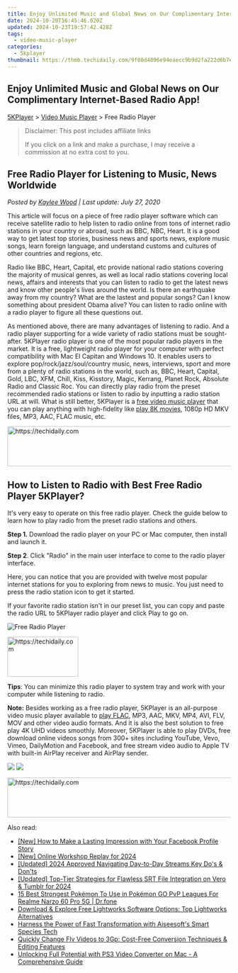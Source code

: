 ```yaml
---
title: Enjoy Unlimited Music and Global News on Our Complimentary Internet-Based Radio App!
date: 2024-10-20T16:45:46.020Z
updated: 2024-10-23T19:57:42.428Z
tags:
  - video-music-player
categories:
  - 5kplayer
thumbnail: https://thmb.techidaily.com/9f80d4896e94eaecc9b9d2fa222d6b7ea517f0365f103fdcf83c4e1528970c2b.jpg
---
```


## Enjoy Unlimited Music and Global News on Our Complimentary Internet-Based Radio App!

[5KPlayer](https://tools.techidaily.com/5kplayer/products/) \> [Video Music Player](https://tools.techidaily.com/5kplayer/video-music-player/) \> Free Radio Player

>  Disclaimer: This post includes affiliate links
>
>  If you click on a link and make a purchase, I may receive a commission at no extra cost to you.
>

## Free Radio Player for Listening to Music, News Worldwide

 _Posted by [Kaylee Wood](https://www.quora.com/profile/Amanda-Hu-21) | Last update: July 27, 2020_

This article will focus on a piece of free radio player software which can receive satellite radio to help listen to radio online from tons of internet radio stations in your country or abroad, such as BBC, NBC, Heart. It is a good way to get latest top stories, business news and sports news, explore music songs, learn foreign language, and understand customs and cultures of other countries and regions, etc.

Radio like BBC, Heart, Capital, etc provide national radio stations covering the majority of musical genres, as well as local radio stations covering local news, affairs and interests that you can listen to radio to get the latest news and know other people's lives around the world. Is there an earthquake away from my country? What are the lastest and popular songs? Can I know something about president Obama alive? You can listen to radio online with a radio player to figure all these questions out.

As mentioned above, there are many advantages of listening to radio. And a radio player supporting for a wide variety of radio stations must be sought-after. 5KPlayer radio player is one of the most popular radio players in the market. It is a free, lightweight radio player for your computer with perfect compatibility with Mac El Capitan and Windows 10\. It enables users to explore pop/rock/jazz/soul/country music, news, interviews, sport and more from a plenty of radio stations in the world, such as, BBC, Heart, Capital, Gold, LBC, XFM, Chill, Kiss, Kisstory, Magic, Kerrang, Planet Rock, Absolute Radio and Classic Roc. You can directly play radio from the preset recommended radio stations or listen to radio by inputting a radio station URL at will. What is still better, 5KPlayer is a [free video music player](https://tools.techidaily.com/5kplayer/video-music-player/) that you can play anything with high-fidelity like [play 8K movies](https://tools.techidaily.com/5kplayer/video-music-player/), 1080p HD MKV files, MP3, AAC, FLAC music, etc.

<!-- affiliate ads begin -->
<a href="https://aligracehair.sjv.io/c/5597632/1918684/19272" target="_top" id="1918684">
  <img src="//a.impactradius-go.com/display-ad/19272-1918684" border="0" alt="https://techidaily.com" width="728" height="90"/>
</a>
<img height="0" width="0" src="https://aligracehair.sjv.io/i/5597632/1918684/19272" style="position:absolute;visibility:hidden;" border="0" />
<!-- affiliate ads end -->

## How to Listen to Radio with Best Free Radio Player 5KPlayer?

It's very easy to operate on this free radio player. Check the guide below to learn how to play radio from the preset radio stations and others.

**Step 1.** Download the radio player on your PC or Mac computer, then install and launch it.

**Step 2**. Click "Radio" in the main user interface to come to the radio player interface.

Here, you can notice that you are provided with twelve most popular internet stations for you to exploring from news to music. You just need to press the radio station icon to get it started.

If your favorite radio station isn't in our preset list, you can copy and paste the radio URL to 5KPlayer radio player and click Play to go on. 

![Free Radio Player](https://www.5kplayer.com/video-music-player/img/play-m3u8-files.jpg) 

<!-- affiliate ads begin -->
<a href="https://united.elfm.net/c/5597632/2139558/4704" target="_top" id="2139558">
  <img src="//a.impactradius-go.com/display-ad/4704-2139558" border="0" alt="https://techidaily.com" width="160" height="90"/>
</a>
<img height="0" width="0" src="https://united.elfm.net/i/5597632/2139558/4704" style="position:absolute;visibility:hidden;" border="0" />
<!-- affiliate ads end -->

**Tips**: You can minimize this radio player to system tray and work with your computer while listening to radio.

**Note:** Besides working as a free radio player, 5KPlayer is an all-purpose video music player available to [play FLAC](https://tools.techidaily.com/5kplayer/video-music-player/), MP3, AAC, MKV, MP4, AVI, FLV, MOV and other video audio formats. And it is also the best solution to free play 4K UHD videos smoothly. Moreover, 5KPlayer is able to play DVDs, free download online videos songs from 300+ sites including YouTube, Vevo, Vimeo, DailyMotion and Facebook, and free stream video audio to Apple TV with built-in AirPlay receiver and AirPlay sender.

[![](https://www.5kplayer.com/video-music-player/../button/freedownwhitewin.png)](https://tools.techidaily.com/5kplayer/products/) [![](https://www.5kplayer.com/video-music-player/../button/freedownbackmac.png)](https://tools.techidaily.com/5kplayer/products/)

<!-- affiliate ads begin -->
<a href="https://aligracehair.sjv.io/c/5597632/2047366/19272" target="_top" id="2047366">
  <img src="//a.impactradius-go.com/display-ad/19272-2047366" border="0" alt="https://techidaily.com" width="728" height="90"/>
</a>
<img height="0" width="0" src="https://aligracehair.sjv.io/i/5597632/2047366/19272" style="position:absolute;visibility:hidden;" border="0" />
<!-- affiliate ads end -->

<ins class="adsbygoogle"
     style="display:block"
     data-ad-format="autorelaxed"
     data-ad-client="ca-pub-7571918770474297"
     data-ad-slot="1223367746"></ins>

<ins class="adsbygoogle"
     style="display:block"
     data-ad-client="ca-pub-7571918770474297"
     data-ad-slot="8358498916"
     data-ad-format="auto"
     data-full-width-responsive="true"></ins>

<span class="atpl-alsoreadstyle">Also read:</span>
<div><ul>
<li><a href="https://facebook-clips.techidaily.com/new-how-to-make-a-lasting-impression-with-your-facebook-profile-story/"><u>[New] How to Make a Lasting Impression with Your Facebook Profile Story</u></a></li>
<li><a href="https://screen-activity-recording.techidaily.com/new-online-workshop-replay-for-2024/"><u>[New] Online Workshop Replay for 2024</u></a></li>
<li><a href="https://youtube-zero.techidaily.com/ed-2024-approved-navigating-day-to-day-streams-key-dos-and-donts/"><u>[Updated] 2024 Approved Navigating Day-to-Day Streams Key Do's & Don'ts</u></a></li>
<li><a href="https://fox-cloud.techidaily.com/updated-top-tier-strategies-for-flawless-srt-file-integration-on-vero-and-tumblr-for-2024/"><u>[Updated] Top-Tier Strategies for Flawless SRT File Integration on Vero & Tumblr for 2024</u></a></li>
<li><a href="https://pokemon-go-android.techidaily.com/15-best-strongest-pokemon-to-use-in-pokemon-go-pvp-leagues-for-realme-narzo-60-pro-5g-drfone-by-drfone-virtual-android/"><u>15 Best Strongest Pokémon To Use in Pokémon GO PvP Leagues For Realme Narzo 60 Pro 5G | Dr.fone</u></a></li>
<li><a href="https://media-tips.techidaily.com/download-and-explore-free-lightworks-software-options-top-lightworks-alternatives/"><u>Download & Explore Free Lightworks Software Options: Top Lightworks Alternatives</u></a></li>
<li><a href="https://media-tips.techidaily.com/harness-the-power-of-fast-transformation-with-aiseesofts-smart-species-tech/"><u>Harness the Power of Fast Transformation with Aiseesoft's Smart Species Tech</u></a></li>
<li><a href="https://media-tips.techidaily.com/quickly-change-flv-videos-to-3gp-cost-free-conversion-techniques-and-editing-features/"><u>Quickly Change Flv Videos to 3Gp: Cost-Free Conversion Techniques & Editing Features</u></a></li>
<li><a href="https://media-tips.techidaily.com/unlocking-full-potential-with-ps3-video-converter-on-mac-a-comprehensive-guide/"><u>Unlocking Full Potential with PS3 Video Converter on Mac - A Comprehensive Guide</u></a></li>
</ul></div>

